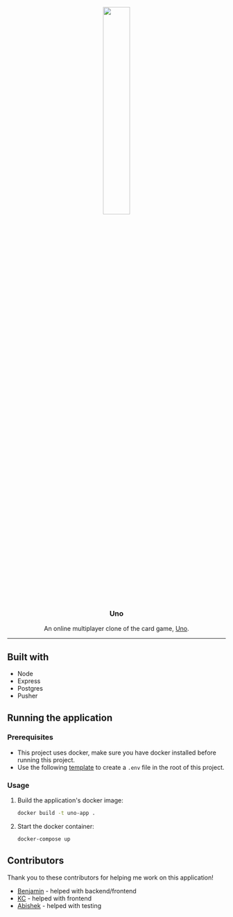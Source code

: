 <p align="center">
  <img src="https://i.imgur.com/FlLw5QH.png" width="35%" height="35%">
  <h3 align="center">Uno</h3>

  <p align="center"> 
  An online multiplayer clone of the card game, <a href="https://www.mattelgames.com/en-us/cards/uno">Uno</a>.
  </p>
</p>

---

## Built with
* Node
* Express
* Postgres
* Pusher

## Running the application
<!-- This project uses docker, make sure you have docker installed before running this project.
 -->
### Prerequisites
* This project uses docker, make sure you have docker installed before running this project.
* Use the following [template](https://pastebin.com/raw/ECmYJfKN) to create a `.env` file in the root of this project.

### Usage
1. Build the application's docker image:
    ```sh
    docker build -t uno-app .
    ```
2. Start the docker container:
    ```sh
    docker-compose up
    ```
## Contributors
Thank you to these contributors for helping me work on this application!

* [Benjamin](https://github.com/benjaminkao) - helped with backend/frontend
* [KC](https://github.com/yogeskc) - helped with frontend
* [Abishek](https://github.com/AbishekNeralla) - helped with testing

